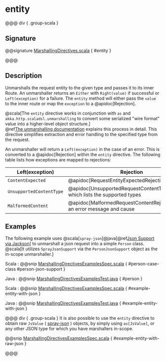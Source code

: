 # entity

@@@ div { .group-scala }

## Signature

@@signature [MarshallingDirectives.scala](/akka-http/src/main/scala/akka/http/scaladsl/server/directives/MarshallingDirectives.scala) { #entity }

@@@

## Description

Unmarshalls the request entity to the given type and passes it to its inner Route.  An unmarshaller
returns an `Either` with `Right(value)` if successful or `Left(exception)` for a failure.
The `entity` method will either pass the `value` to the inner route or map the `exception` to a
@apidoc[Rejection].

@scala[The `entity` directive works in conjunction with `as` and `akka.http.scaladsl.unmarshalling` to
convert some serialized "wire format" value into a higher-level object structure.]  
@ref[The unmarshalling documentation](../../../common/unmarshalling.md) explains this process in detail.
This directive simplifies extraction and error handling to the specified type from the request.

An unmarshaller will return a `Left(exception)` in the case of an error.  This is converted to a
@apidoc[Rejection] within the `entity` directive.  The following table lists how exceptions
are mapped to rejections:

|Left(exception)          | Rejection                                                                |
|-------------------------|--------------------------------------------------------------------------|
|`ContentExpected`        | @apidoc[RequestEntityExpectedRejection$]                                         |
|`UnsupportedContentType` | @apidoc[UnsupportedRequestContentTypeRejection], which lists the supported types|
|`MalformedContent`       | @apidoc[MalformedRequestContentRejection], with an error message and cause      |

## Examples

The following example uses @scala[`spray-json`]@java[@ref[Json Support via Jackson](../../../common/json-support.md#jackson-support)] to unmarshall a json request into a simple `Person` 
class. @scala[It utilizes `SprayJsonSupport` via the `PersonJsonSupport` object as the in-scope unmarshaller.]

Scala
:   @@snip [MarshallingDirectivesExamplesSpec.scala]($test$/scala/docs/http/scaladsl/server/directives/MarshallingDirectivesExamplesSpec.scala) { #person-case-class #person-json-support }

Java
:   @@snip [MarshallingDirectivesExamplesTest.java]($test$/java/docs/http/javadsl/server/directives/MarshallingDirectivesExamplesTest.java) { #person }


Scala
:   @@snip [MarshallingDirectivesExamplesSpec.scala]($test$/scala/docs/http/scaladsl/server/directives/MarshallingDirectivesExamplesSpec.scala) { #example-entity-with-json }

Java
:   @@snip [MarshallingDirectivesExamplesTest.java]($test$/java/docs/http/javadsl/server/directives/MarshallingDirectivesExamplesTest.java) { #example-entity-with-json }


@@@ div { .group-scala }
It is also possible to use the `entity` directive to obtain raw `JsValue` ( [spray-json](https://github.com/spray/spray-json) ) objects, by simply using
`as[JsValue]`, or any other JSON type for which you have marshallers in-scope.

@@snip [MarshallingDirectivesExamplesSpec.scala]($test$/scala/docs/http/scaladsl/server/directives/MarshallingDirectivesExamplesSpec.scala) { #example-entity-with-raw-json }

@@@
